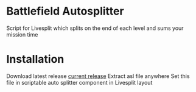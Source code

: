 # Battlefield Autosplitter
Script for Livesplit which splits on the end of each level and sums your mission time

# Installation
Download latest release [current release](https://github.com/Dzoiver/battlefield-autosplitter/releases) 
Extract asl file anywhere
Set this file in scriptable auto splitter component in Livesplit layout
